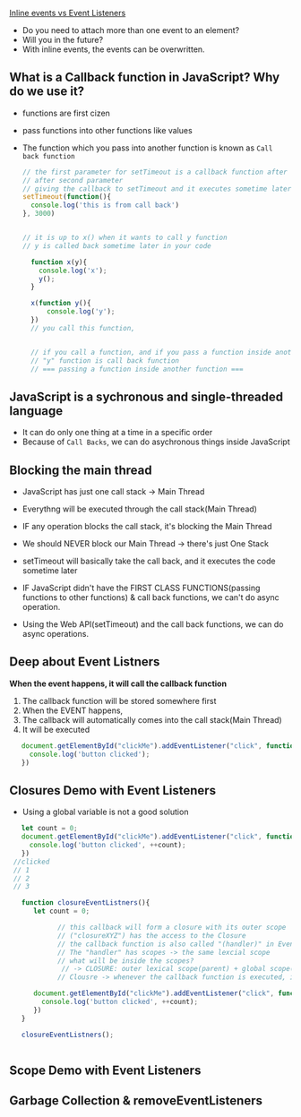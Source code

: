 [Inline events vs Event Listeners](https://stackoverflow.com/questions/6348494/addeventlistener-vs-onclick)
- Do you need to attach more than one event to an element?
- Will you in the future?
- With inline events, the events can be overwritten.
## What is a Callback function in JavaScript? Why do we use it?

- functions are first cizen
- pass functions into other functions like values
- The function which you pass into another function is known as `Call back function`
  
  ```js
  // the first parameter for setTimeout is a callback function after certain amount of time.
  // after second parameter
  // giving the callback to setTimeout and it executes sometime later 
  setTimeout(function(){
    console.log('this is from call back')
  }, 3000)


  // it is up to x() when it wants to call y function 
  // y is called back sometime later in your code

    function x(y){
      console.log('x');
      y();
    }

    x(function y(){          
        console.log('y');
    })
    // you call this function, 


    // if you call a function, and if you pass a function inside another function 
    // "y" function is call back function
    // === passing a function inside another function ===

  ```
## JavaScript is a sychronous and single-threaded language

- It can do only one thing at a time in a specific order
- Because of `Call Backs`, we can do asychronous things inside JavaScript


## Blocking the main thread
- JavaScript has just one call stack -> Main Thread
- Everythng will be executed through the call stack(Main Thread)
- IF any operation blocks the call stack, it's blocking the Main Thread
- We should NEVER block our Main Thread -> there's just One Stack 
- setTimeout will basically take the call back, and it executes the code sometime later


- IF JavaScript didn't have the FIRST CLASS FUNCTIONS(passing functions to other functions) & call back functions, we can't do async operation.
- Using the Web API(setTimeout) and the call back functions, we can do async operations.


## Deep about Event Listners

**When the event happens, it will call the callback function**
1. The callback function will be stored somewhere first 
2. When the EVENT happens,
3. The callback will automatically comes into the call stack(Main Thread)
4. It will be executed
   

```js
   document.getElementById("clickMe").addEventListener("click", function(){
     console.log('button clicked');
   })

```
## Closures Demo with Event Listeners

- Using a global variable is not a good solution
```js
   let count = 0;
   document.getElementById("clickMe").addEventListener("click", function(){
     console.log('button clicked', ++count);
   })
 //clicked
 // 1
 // 2
 // 3 
```


```js
   function closureEventListners(){
      let count = 0;

            // this callback will form a closure with its outer scope  ("count")
            // ("closureXYZ") has the access to the Closure
            // the callback function is also called "(handler)" in Event Listeners becaues it's handling things when the event happens
            // The "handler" has scopes -> the same lexcial scope 
            // what will be inside the scopes?
             // -> CLOSURE: outer lexical scope(parent) + global scope(global environment) 
            // Clousre -> whenever the callback function is executed, it has the scopes attached to itself. It remembers everything.

      document.getElementById("clickMe").addEventListener("click", function closureXYZ (){
        console.log('button clicked', ++count);
      })
   }

   closureEventListners();



```


## Scope Demo with Event Listeners

## Garbage Collection & removeEventListeners